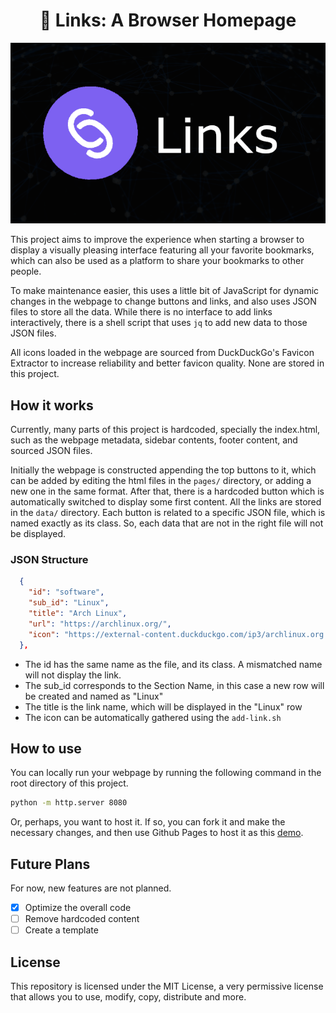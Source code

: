 <div align="center">
  <h1>🔗 Links: A Browser Homepage
  </h1>
  <img src="./assets/links_thumbnail.png">
</div>

This project aims to improve the experience when starting a browser to display a visually pleasing interface featuring all your favorite bookmarks, which can also be used as a platform to share your bookmarks to other people.

To make maintenance easier, this uses a little bit of JavaScript for dynamic changes in the webpage to change buttons and links, and also uses JSON files to store all the data. While there is no interface to add links interactively, there is a shell script that uses `jq` to add new data to those JSON files.

All icons loaded in the webpage are sourced from DuckDuckGo's Favicon Extractor to increase reliability and better favicon quality. None are stored in this project.

## How it works

Currently, many parts of this project is hardcoded, specially the index.html, such as the webpage metadata, sidebar contents, footer content, and sourced JSON files.

Initially the webpage is constructed appending the top buttons to it, which can be added by editing the html files in the `pages/` directory, or adding a new one in the same format. After that, there is a hardcoded button which is automatically switched to display some first content. All the links are stored in the `data/` directory. Each button is related to a specific JSON file, which is named exactly as its class. So, each data that are not in the right file will not be displayed.

### JSON Structure

```json
  {
    "id": "software",
    "sub_id": "Linux",
    "title": "Arch Linux",
    "url": "https://archlinux.org/",
    "icon": "https://external-content.duckduckgo.com/ip3/archlinux.org.ico"
  },
```

- The id has the same name as the file, and its class. A mismatched name will not display the link.
- The sub_id corresponds to the Section Name, in this case a new row will be created and named as "Linux"
- The title is the link name, which will be displayed in the "Linux" row
- The icon can be automatically gathered using the `add-link.sh`

## How to use

You can locally run your webpage by running the following command in the root directory of this project.

```bash
python -m http.server 8080
```

Or, perhaps, you want to host it. If so, you can fork it and make the necessary changes, and then use Github Pages to host it as this [demo](https://janpstrunn.github.io/links/).

## Future Plans

For now, new features are not planned.

- [x] Optimize the overall code
- [ ] Remove hardcoded content
- [ ] Create a template

## License

This repository is licensed under the MIT License, a very permissive license that allows you to use, modify, copy, distribute and more.
